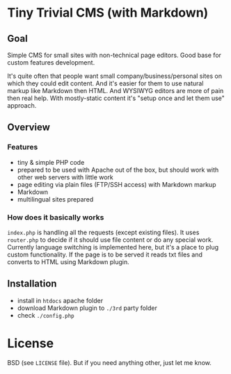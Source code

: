 # Tiny Trivial CMS (with Markdown)

## Goal

Simple CMS for small sites with non-technical page editors.
Good base for custom features development.

It's quite often that people want small company/business/personal sites
on which they could edit content. And it's easier for them to use natural
markup like Markdown then HTML. And WYSIWYG editors are more of pain then real
help. With mostly-static content it's "setup once and let them use" approach.

## Overview

### Features

* tiny & simple PHP code
* prepared to be used with Apache out of the box, but should work with other web servers with little work
* page editing via plain files (FTP/SSH access) with Markdown markup
* Markdown
* multilingual sites prepared


### How does it basically works

`index.php` is handling all the requests (except existing files). It
uses `router.php` to decide if it should use file content or do any special
work.
Currently language switching is implemented here, but it's a place to plug
custom functionality. If the page is to be served it reads txt files and
converts to HTML using Markdown plugin.


## Installation

* install in `htdocs` apache folder
* download Markdown plugin to `./3rd` party folder
* check `./config.php`

# License

BSD (see `LICENSE` file). But if you need anything other, just let me know.
